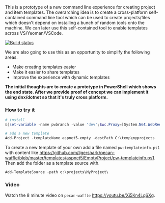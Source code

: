 This is a prototype of a new command line experience for creating project and item templates. The overarching idea is to create a cross-platform self-contained
command line tool which can be used to create projects/files which doesn't depend on installing a bunch of random tools onto the machine. We can later use this
self-contained tool to enable templates across VS/Yeoman/VSCode.

[![Build status](https://ci.appveyor.com/api/projects/status/yrif6mr7ep1yt6ct?svg=true)](https://ci.appveyor.com/project/sayedihashimi/pecan-waffle)

We are also going to use this as an opportunity to simplify the following areas.

 - Make creating templates easier
 - Make it easier to share templates 
 - Improve the experience with dynamic templates
 
**The initial thoughts are to create a prototype in PowerShell which shows the end state. After we provide proof of concept we can implement it
using dnx/dotnet so that it's truly cross platform.**

### How to try it

```powershell
# install
&{set-variable -name pwbranch -value 'dev';$wc.Proxy=[System.Net.WebRequest]::DefaultWebProxy;$wc.Proxy.Credentials=[System.Net.CredentialCache]::DefaultNetworkCredentials;Invoke-Expression ($wc.DownloadString('https://raw.githubusercontent.com/ligershark/pecan-waffle/master/install.ps1'))}

# add a new template
Add-Project -templateName aspnet5-empty -destPath C:\temp\myprojects
```

To create a new template of your own add a file named `pw-templateinfo.ps1` with content like https://github.com/ligershark/pecan-waffle/blob/master/templates/aspnet5/EmptyProject/pw-templateinfo.ps1. Then add the folder as a template source with.

```powershell
Add-TemplateSource -path c:\projects\MyProject\
```

### Video

Watch the 8 minute video on `pecan-waffle` https://youtu.be/Xi5Kn4Lq6Xg.